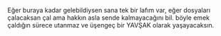 Eğer buraya kadar gelebildiysen sana tek bir lafım var, eğer dosyaları çalacaksan çal ama hakkın asla sende kalmayacağını bil. böyle emek çaldığın sürece
utanmaz ve üşengeç bir YAVŞAK olarak yaşayacaksın.